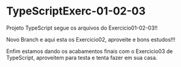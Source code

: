 # TypeScriptExerc-01-02-03

Projeto TypeScript segue os arquivos do Exercicio01-02-03!!

Novo Branch e aqui esta os Exercicio02, aproveite e bons estudos!!!

Enfim estamos dando os acabamentos finais com o Exercicio03 de TypeScript, aproveitem para testa e tenta fazer em sua casa.

